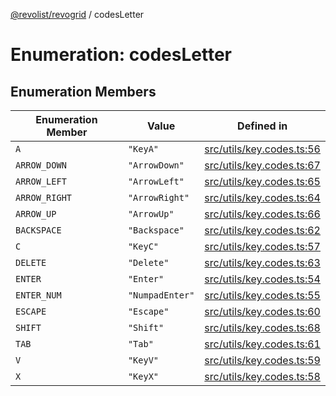 [@revolist/revogrid](README.md) / codesLetter

# Enumeration: codesLetter

## Enumeration Members

| Enumeration Member | Value | Defined in |
| ------ | ------ | ------ |
| `A` | `"KeyA"` | [src/utils/key.codes.ts:56](https://github.com/revolist/revogrid/blob/c3fbdc69076950cb371c4e48faf1a5d5a21237f4/src/utils/key.codes.ts#L56) |
| `ARROW_DOWN` | `"ArrowDown"` | [src/utils/key.codes.ts:67](https://github.com/revolist/revogrid/blob/c3fbdc69076950cb371c4e48faf1a5d5a21237f4/src/utils/key.codes.ts#L67) |
| `ARROW_LEFT` | `"ArrowLeft"` | [src/utils/key.codes.ts:65](https://github.com/revolist/revogrid/blob/c3fbdc69076950cb371c4e48faf1a5d5a21237f4/src/utils/key.codes.ts#L65) |
| `ARROW_RIGHT` | `"ArrowRight"` | [src/utils/key.codes.ts:64](https://github.com/revolist/revogrid/blob/c3fbdc69076950cb371c4e48faf1a5d5a21237f4/src/utils/key.codes.ts#L64) |
| `ARROW_UP` | `"ArrowUp"` | [src/utils/key.codes.ts:66](https://github.com/revolist/revogrid/blob/c3fbdc69076950cb371c4e48faf1a5d5a21237f4/src/utils/key.codes.ts#L66) |
| `BACKSPACE` | `"Backspace"` | [src/utils/key.codes.ts:62](https://github.com/revolist/revogrid/blob/c3fbdc69076950cb371c4e48faf1a5d5a21237f4/src/utils/key.codes.ts#L62) |
| `C` | `"KeyC"` | [src/utils/key.codes.ts:57](https://github.com/revolist/revogrid/blob/c3fbdc69076950cb371c4e48faf1a5d5a21237f4/src/utils/key.codes.ts#L57) |
| `DELETE` | `"Delete"` | [src/utils/key.codes.ts:63](https://github.com/revolist/revogrid/blob/c3fbdc69076950cb371c4e48faf1a5d5a21237f4/src/utils/key.codes.ts#L63) |
| `ENTER` | `"Enter"` | [src/utils/key.codes.ts:54](https://github.com/revolist/revogrid/blob/c3fbdc69076950cb371c4e48faf1a5d5a21237f4/src/utils/key.codes.ts#L54) |
| `ENTER_NUM` | `"NumpadEnter"` | [src/utils/key.codes.ts:55](https://github.com/revolist/revogrid/blob/c3fbdc69076950cb371c4e48faf1a5d5a21237f4/src/utils/key.codes.ts#L55) |
| `ESCAPE` | `"Escape"` | [src/utils/key.codes.ts:60](https://github.com/revolist/revogrid/blob/c3fbdc69076950cb371c4e48faf1a5d5a21237f4/src/utils/key.codes.ts#L60) |
| `SHIFT` | `"Shift"` | [src/utils/key.codes.ts:68](https://github.com/revolist/revogrid/blob/c3fbdc69076950cb371c4e48faf1a5d5a21237f4/src/utils/key.codes.ts#L68) |
| `TAB` | `"Tab"` | [src/utils/key.codes.ts:61](https://github.com/revolist/revogrid/blob/c3fbdc69076950cb371c4e48faf1a5d5a21237f4/src/utils/key.codes.ts#L61) |
| `V` | `"KeyV"` | [src/utils/key.codes.ts:59](https://github.com/revolist/revogrid/blob/c3fbdc69076950cb371c4e48faf1a5d5a21237f4/src/utils/key.codes.ts#L59) |
| `X` | `"KeyX"` | [src/utils/key.codes.ts:58](https://github.com/revolist/revogrid/blob/c3fbdc69076950cb371c4e48faf1a5d5a21237f4/src/utils/key.codes.ts#L58) |
